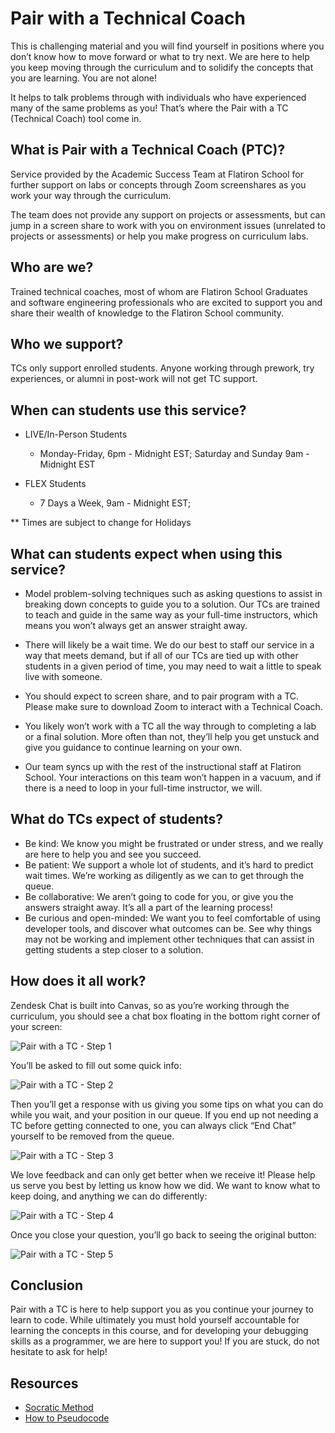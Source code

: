 # Pair with a Technical Coach

This is challenging material and you will find yourself in positions where you don’t know 
how to move forward 
or what to try next. We are here to help you keep moving through the curriculum and to 
solidify the concepts 
that you are learning. You are not alone! 

It helps to talk problems through with individuals who have experienced many of the same 
problems as you!
That’s where the Pair with a TC (Technical Coach) tool come in.

## What is Pair with a Technical Coach (PTC)?

Service provided by the Academic Success Team at Flatiron
School for further support on labs or concepts through Zoom screenshares as you work your 
way through the curriculum.

The team does not provide any support on
projects or assessments, but can jump in a screen share to work with you on
environment issues (unrelated to projects or assessments) or help you make
progress on curriculum labs.

## Who are we?

Trained technical coaches, most of whom are Flatiron School Graduates and software 
engineering professionals who are excited to support you and share their wealth of knowledge 
to the Flatiron School community. 

## Who we support?

TCs only support enrolled students. Anyone working through prework, try
experiences, or alumni in post-work will not get TC support.

## When can students use this service?

- LIVE/In-Person Students
  - Monday-Friday, 6pm - Midnight EST; Saturday and Sunday 9am - Midnight EST

- FLEX Students 
  - 7 Days a Week, 9am - Midnight EST;

** Times are subject to change for Holidays

## What can students expect when using this service?

- Model problem-solving techniques such as asking questions to assist in breaking down concepts to
guide you to a solution. Our TCs are trained to teach and guide in the same way as your full-time instructors, which means you won’t always get an answer straight away.

- There will likely be a wait time. We do our best to
  staff our service in a way that meets demand, but if all of our TCs are tied up
  with other students in a given period of time, you may need to wait a little to
  speak live with someone.

- You should expect to screen share, and to pair program with a TC. Please make sure to download Zoom to 
interact with a Technical Coach. 

- You likely won’t work with a TC all the way through to completing a lab or a
  final solution. More often than not, they’ll help you get unstuck and give you
  guidance to continue learning on your own.

- Our team syncs up with the rest of the instructional staff at Flatiron School.
  Your interactions on this team won’t happen in a vacuum, and if there is a need
  to loop in your full-time instructor, we will.

## What do TCs expect of students?

- Be kind: We know you might be frustrated or under stress, and we really are
  here to help you and see you succeed.
- Be patient: We support a whole lot of students, and it’s hard to predict wait
  times. We’re working as diligently as we can to get through the queue.
- Be collaborative: We aren’t going to code for you, or give you the answers
  straight away. It’s all a part of the learning process!
- Be curious and open-minded: We want you to feel comfortable of using developer tools, and discover
  what outcomes can be. See why things may not be working and implement other techniques that can assist
  in getting students a step closer to a solution.

## How does it all work?

Zendesk Chat is built into Canvas, so as you’re working through the curriculum,
you should see a chat box floating in the bottom right corner of your screen:

![Pair with a TC - Step 1](https://curriculum-content.s3.amazonaws.com/homeroom/welcome-getting-help/pair-with-a-tc-1.png)

You’ll be asked to fill out some quick info:

![Pair with a TC - Step 2](https://curriculum-content.s3.amazonaws.com/homeroom/welcome-getting-help/pair-with-a-tc-2.png)

Then you’ll get a response with us giving you some tips on what you can do while you wait, and your position in our queue. If you end up not needing a TC before getting connected to one, you can always click “End Chat” yourself to be removed from the queue.

![Pair with a TC - Step 3](https://curriculum-content.s3.amazonaws.com/homeroom/welcome-getting-help/pair-with-a-tc-3.png)

We love feedback and can only get better when we receive it! Please help us serve you best by letting us know how we did. We want to know what to keep doing, and anything we can do differently:

![Pair with a TC - Step 4](https://curriculum-content.s3.amazonaws.com/homeroom/welcome-getting-help/pair-with-a-tc-4.png)

Once you close your question, you’ll go back to seeing the original button:

![Pair with a TC - Step 5](https://curriculum-content.s3.amazonaws.com/homeroom/welcome-getting-help/pair-with-a-tc-5.png)

## Conclusion

Pair with a TC is here to help support you as you continue your journey to learn
to code. While ultimately you must hold yourself accountable for learning the
concepts in this course, and for developing your debugging skills as a
programmer, we are here to support you! If you are stuck, do not hesitate to ask
for help!

## Resources

- [Socratic Method][]
- [How to Pseudocode][pseudocode]

[pseudocode]: https://www.wikihow.com/Write-Pseudocode
[socratic method]: https://en.wikipedia.org/wiki/Socratic_method
[hours]: https://flatironschoolsupport.zendesk.com/hc/en-us/articles/1500005525241-When-are-Online-SE-Technical-Coaches-available-
